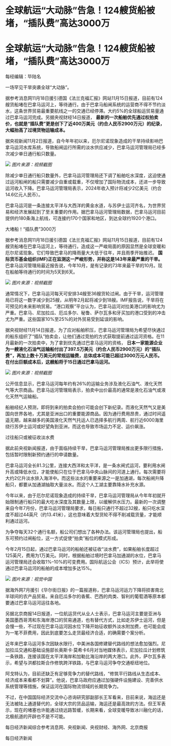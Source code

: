 # 全球航运“大动脉”告急！124艘货船被堵，“插队费”高达3000万

# 全球航运“大动脉”告急！124艘货船被堵，“插队费”高达3000万

每经编辑：毕陆名

一场罕见干旱突袭全球“大动脉”。

据参考消息网11月18日援引德国《法兰克福汇报》网站11月15日报道，目前有124艘货船堵在巴拿马运河上，等待通行。由于巴拿马船闸系统的运营商不得不节约淡水，这条世界贸易最重要航线之一的交通已经停滞。大约5%的全球船运贸易量通过巴拿马运河完成。另据央视财经14日报道，
**最新的一次船舶优先通过权拍卖价，也就是“插队费”更是创下了近400万美元（约合人民币2900万元）的纪录，大幅抬高了过境货物运输成本。**

据央视新闻11月2日报道，自今年年初以来，厄尔尼诺现象造成的干旱持续影响巴拿马运河水库系统，导致船闸运行所需的淡水供应减少，巴拿马运河管理局已经多次减少单日通行船只数量。

![](https://inews.gtimg.com/om_bt/OvAowqKMipTxeul9v_J1CvmSb0t-BKubQJUtPd8vW8IKcAA/1000)
_图片来源：视频截图_

除减少单日通行船只数量外，巴拿马运河管理局还下调了船舶吃水深度，这迫使通过运河船闸的船只需要减少自重或载重，不仅增加了国际物流成本，还进一步导致运河收入下降。巴拿马运河管理局表示，2024年收入预计将减少2亿美元（约合14.6亿元人民币）。

巴拿马运河是一条连接太平洋与大西洋的黄金水道，与苏伊士运河齐名，为世界贸易和经济发展起到了至关重要的作用。据巴拿马运河管理局数据，巴拿马运河目前提供约180条海上航线，可连接约170个国家和地区，到达全球约1920个港口。

大堵船！“插队费”3000万

据参考消息网11月18日援引德国《法兰克福汇报》网站11月15日报道，目前有124艘货船堵在巴拿马运河上，等待通行。造成这一严峻局面的原因显然是全球变暖和厄尔尼诺现象。它们导致巴拿马的降雨量大大低于往年，并且雨季开始推迟。
**国际货币基金组织(IMF)正在监测这一严峻形势，并称这是143年来最严重的干旱。**
巴拿马运河管理局最近报告说，今年10月，是有记录的73年来最干旱的10月。现在船舶等待通行的时间为5天到6天。

![](https://inews.gtimg.com/om_bt/OD6jfJx5tYo_T64NIo6Keug_9oZP2qKvPB5Mg_gdTI5TQAA/1000)
_图片来源：视频截图_

通常情况下，巴拿马运河每天可安排34艘至36艘货轮过闸。由于干旱，运河管理局已将这一数字减少到25艘，从明年2月起将减少到18艘。IMF报告说，干旱将在可预见的未来影响贸易。“港口观察”平台认为，巴拿马运河对拉美港口的影响尤为严重。巴拿马、尼加拉瓜、厄瓜多尔、秘鲁、萨尔瓦多和牙买加的港口受到的冲击尤为严重。这些国家10%至25%的对外贸易受到延误的影响。

据央视财经11月14日报道，为了应对船舶积压，巴拿马运河管理局为希望尽快通过的船东组织了“插队”拍卖会，让他们通过竞拍的方式获取提前通过运河资格。在11月最新的一次拍卖中，为了拿到优先通过巴拿马运河的资格，
**日本一家能源企业为一艘液化石油气运输船付出了397.5万美元（约合人民币2900万元）的“插队费”，再加上数十万美元的常规运输费，总体成本可能已超过3000万元人民币。在付出巨额成本后，这艘船将于15日通过巴拿马运河。**

![](https://inews.gtimg.com/om_bt/OxsQSQy2cTvS1waEO3BdwUik7-tmvYkmibDQIllHt12gEAA/1000)
_图片来源：视频截图_

公开信息显示，巴拿马运河每年约有26%的运输业务涉及液化石油气、液化天然气等大宗商品。巴拿马运河管理局表示，拍卖中出价最高的通常是液化石油气或液化天然气运输船。

船舶经纪人预测，即将到来的拍卖会拍价可能会创下新纪录。而液化天然气又是美国向世界各地，尤其是亚洲出口的重要能源商品。因为通行费用昂贵，通过时间遥遥无期，越来越多的美国液化天然气托运人已选择多航行两周、航行近6000海里绕行苏伊士运河或好望角到亚洲，而这也导致市场运力不足、运价飙涨。

过往船只或被征收淡水费

据此前央视新闻报道，由于面临持续干旱，巴拿马运河管理局推出更多限行措施，包括暂时限制新预约通行的申请数量。

巴拿马运河全长81.3公里，连接大西洋和太平洋，是一条水闸式运河，要利用水闸升高或降低水位，才能使船只在位于巴拿马中央山脉间的河道上通行。每次需要将大约2亿升淡水排入海洋中。而这些淡水的重要来源之一是加通湖，每次船闸升降船只，都要从加通湖抽取大量淡水。而这个人工湖主要靠降水补充水源。

今年以来，由于厄尔尼诺现象造成的持续干旱，巴拿马运河管理局从今年年初就开始限制通行船只的最大吃水深度及其数量上限，以缓解供水压力。最新的一次调整来自今年7月份，巴拿马运河管理局要求，每日船只通行不超过32艘，船只吃水深度不超过44英尺（约13.41米），这也意味着大型货轮不得不削减载货量，才能顺利通过运河。

为争夺每天32个通行名额，船公司们想出了各种办法。该运河管理局也提出，船东可预约过闸船位，这一方式促使“拍卖”船位的模式形成。

今年2月15日起，通过巴拿马运河的船舶还被征收“淡水费”，如果船舶长度超过125英尺，费用为1万美元。同时，根据船舶过境时巴拿马加通湖的水位，巴拿马运河管理局还会收取1%–10%的可变费用。国际航运公会（ICS）预计，此举将使通过巴拿马运河的船舶的成本增加多达15%。

![](https://inews.gtimg.com/om_bt/O3o5Xsogw71qNZKyNoWEZ66gKjd7O2oW_1xHmfXpHu1H4AA/1000)
_图片来源：视觉中国_

据海外网7月援引《华尔街日报》的一篇报道称，巴拿马运河运力下降将损害南北半球间的农产品贸易。来自厄瓜多尔的香蕉、巴西的肉类、智利的葡萄酒等原本都要通过巴拿马运河运往各地。

另据北京商报14日报道，一位航运货代从业人士表示，巴拿马运河主要是亚洲与美国墨西哥湾和东海岸港口的贸易通道，也有替代方式，比如走苏伊士运河，但是会慢一些，不过现在巴拿马运河因水位下降开始征收额外淡水附加费，也可能会成为一笔不菲费用，因此到底要怎么走货最经济合适，的确需要个案分析。

近年来巴拿马运河多次因缺水限行，中美洲各国修建替代路线的想法愈加强烈。尼加拉瓜交通和基础设施部长奥斯卡·莫希卡6月对当地媒体表示，尼加拉瓜计划修筑一条铁路，连接该国在太平洋海岸和加勒比海沿岸的两大港口。此外，萨尔瓦多表示，希望与洪都拉斯合作修筑跨洋铁路，与巴拿马运河争夺交通枢纽地位。

阿戈特认为，目前还缺乏有足够竞争力的替代路线，“修筑平行路线从生态成本、经济成本来看都不划算”。他说，巴拿马政府应通过加强硬件设施建设、完善供水系统管理等措施，保证运河在国际物流领域的长期竞争力。

不过，在中国国际经济交流中心咨询研究部副部长王军看来，目前来说，海运还是无法被陆上通道替代的，全球大宗的货品运输，海运还是最高效的方法。但王军表示，现在的堵塞也许能通过绕远路暂缓，长期来看，全球变暖导致冰川融化的话，北极航道的开辟也不是不可能。

每日经济新闻综合参考消息网、央视新闻、央视财经、海外网、北京商报

每日经济新闻

